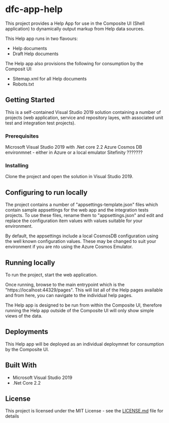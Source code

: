 # dfc-app-help

This project provides a Help App for use in the Composite UI (Shell application) to dynamically output markup from Help data sources.

This Help app runs in two flavours:

* Help documents
* Draft Help documents

The Help app also provisions the following for consumption by the Composit UI:

* Sitemap.xml for all Help documents
* Robots.txt

## Getting Started

This is a self-contained Visual Studio 2019 solution containing a number of projects (web application, service and repository layes, with associated unit test and integration test projects).

### Prerequisites

Microsoft Visual Studio 2019 with .Net core 2.2
Azure Cosmos DB environmnet - either in Azure or a local emulator
Sitefinity ???????

### Installing

Clone the project and open the solution in Visual Studio 2019.

## Configuring to run locally

The project contains a number of "appsettings-template.json" files which contain sample appsettings for the web app and the integration tests projects. To use these files, rename them to "appsettings.json" and edit and replace the configuration item values with values suitable for your environment.

By default, the appsettings include a local CosmosDB configuration using the well known configuration values. These may be changed to suit your environment if you are nto using the Azure Cosmos Emulator.

## Running locally

To run the project, start the web application.

Once running, browse to the main entrypoint which is the "https://localhost:44329/pages". This will list all of the Help pages available and from here, you can navigate to the individual help pages.

The Help app is designed to be run from within the Composite UI, therefore running the Help app outside of the Composite UI will only show simple views of the data.

## Deployments

This Help app will be deployed as an individual deploymnet for consumption by the Composite UI.

## Built With

* Microsoft Visual Studio 2019
* .Net Core 2.2

## License

This project is licensed under the MIT License - see the [LICENSE.md](LICENSE.md) file for details
